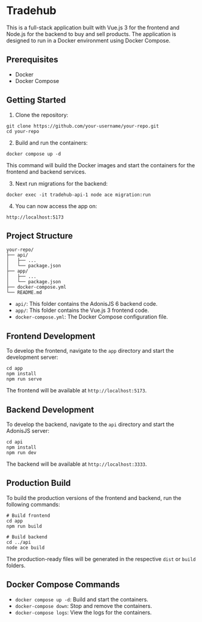 # Tradehub

This is a full-stack application built with Vue.js 3 for the frontend and Node.js for the backend to buy and sell products. The application is designed to run in a Docker environment using Docker Compose.

## Prerequisites

- Docker
- Docker Compose

## Getting Started

1. Clone the repository:

```
git clone https://github.com/your-username/your-repo.git
cd your-repo
```

2. Build and run the containers:

```
docker compose up -d
```

This command will build the Docker images and start the containers for the frontend and backend services.

3. Next run migrations for the backend:
```
docker exec -it tradehub-api-1 node ace migration:run
```
4. You can now access the app on:
```
http://localhost:5173
```

## Project Structure

```
your-repo/
├── api/
│   ├── ...
│   └── package.json
├── app/
│   ├── ...
│   └── package.json
├── docker-compose.yml
└── README.md
```

- `api/`: This folder contains the AdonisJS 6 backend code.
- `app/`: This folder contains the Vue.js 3 frontend code.
- `docker-compose.yml`: The Docker Compose configuration file.

## Frontend Development

To develop the frontend, navigate to the `app` directory and start the development server:

```
cd app
npm install
npm run serve
```

The frontend will be available at `http://localhost:5173`.

## Backend Development

To develop the backend, navigate to the `api` directory and start the AdonisJS server:

```
cd api
npm install
npm run dev
```

The backend will be available at `http://localhost:3333`.

## Production Build

To build the production versions of the frontend and backend, run the following commands:

```
# Build frontend
cd app
npm run build

# Build backend
cd ../api
node ace build
```

The production-ready files will be generated in the respective `dist` or `build` folders.

## Docker Compose Commands

- `docker compose up -d`: Build and start the containers.
- `docker-compose down`: Stop and remove the containers.
- `docker-compose logs`: View the logs for the containers.